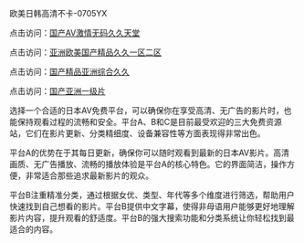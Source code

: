 
欧美日韩高清不卡-0705YX


点击访问：<a href="https://gsd-agv.pages.dev/">国产AV激情无码久久天堂</a>

点击访问：<a href="https://gda-c7m.pages.dev/">亚洲欧美国产精品久久一区二区</a>

点击访问：<a href="https://tfda.pages.dev/">国产精品亚洲综合久久</a>

点击访问：<a href="https://bsdf-5f5.pages.dev/">国产亚洲一级片</a>

选择一个合适的日本AV免费平台，可以确保你在享受高清、无广告的影片时，也能保持观看过程的流畅和安全。平台A、B和C是目前最受欢迎的三大免费资源站，它们在影片更新、分类精细度、设备兼容性等方面表现得非常出色。

平台A的优势在于其每日更新，确保你可以随时观看到最新的日本AV影片。高清画质、无广告播放、流畅的播放体验是平台A的核心特色。它的界面简洁，操作方便，非常适合那些追求最新影片的观众。

平台B注重精准分类，通过根据女优、类型、年代等多个维度进行筛选，帮助用户快速找到自己想看的影片。平台B提供中文字幕，使得非母语用户能够更好地理解影片内容，提升观看的舒适度。平台B的强大搜索功能和分类系统让你轻松找到最适合的内容。

<span style="display:none;">[Canonical link](https://github.com/chin20250705/so89 ）</span>

